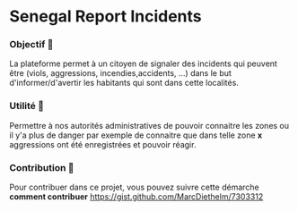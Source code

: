 # Senegal Report Incidents

### Objectif 🥅
  La plateforme permet à un citoyen de signaler des incidents qui peuvent être (viols, aggressions, incendies,accidents, ...) dans le but d'informer/d'avertir les habitants qui sont dans cette localités.

### Utilité 💫
  Permettre à nos autorités administratives de pouvoir connaitre les zones ou il y'a plus de danger par exemple de connaitre que dans telle zone **x** aggressions ont été enregistrées et pouvoir réagir.
  
### Contribution 👷‍
  Pour contribuer dans ce projet, vous pouvez suivre cette démarche **comment contribuer** https://gist.github.com/MarcDiethelm/7303312
